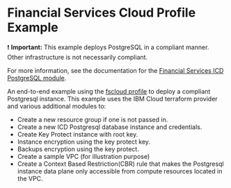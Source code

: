 # Financial Services Cloud Profile Example

:exclamation: **Important:** This example deploys PostgreSQL in a compliant manner. Other infrastructure is not necessarily compliant.

For more information, see the documentation for the [Financial Services ICD PostgreSQL module](../../profiles/fscloud/).

An end-to-end example using the [fscloud profile](../../profiles/fscloud/) to deploy a compliant Postgresql instance. This example uses the IBM Cloud terraform provider and various additional modules to:

- Create a new resource group if one is not passed in.
- Create a new ICD Postgresql database instance and credentials.
- Create Key Protect instance with root key.
- Instance encryption using the key protect key.
- Backups encryption using the key protect.
- Create a sample VPC (for illustration purpose)
- Create a Context Based Restriction(CBR) rule that makes the Postgresql instance data plane only accessible from compute resources located in the VPC.
